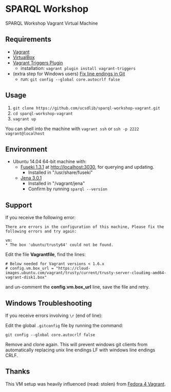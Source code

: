 # SPARQL Workshop
SPARQL Workshop Vagrant Virtual Machine

## Requirements

* [Vagrant](https://www.vagrantup.com/)
* [VirtualBox](https://www.virtualbox.org/)
* [Vagrant Triggers Plugin](https://github.com/emyl/vagrant-triggers)
  * installation: `vagrant plugin install vagrant-triggers`
* (extra step for Windows users) [Fix line endings in Git](https://help.github.com/articles/dealing-with-line-endings/)
  * run: `git config --global core.autocrlf false`

## Usage

1. `git clone https://github.com/ucsdlib/sparql-workshop-vagrant.git`
2. `cd sparql-workshop-vagrant`
3. `vagrant up`

You can shell into the machine with `vagrant ssh` or `ssh -p 2222 vagrant@localhost`

## Environment

* Ubuntu 14.04 64-bit machine with:
  * [Fuseki 1.3.1](http://jena.apache.org/documentation/serving_data/index.html) at [http://localhost:3030](http://localhost:3030), for querying and updating.
    * Installed in "/usr/share/fuseki"
  * [Jena 3.0.1](https://jena.apache.org/documentation/tools/)
    * Installed in "/vagrant/jena"
    * Confirm by running `sparql --version`

## Support

If you receive the following error:
```
There are errors in the configuration of this machine, Please fix the following errors and try again:

vm:
* The box 'ubuntu/trusty64' could not be found.
```

Edit the file **Vagrantfile**, find the lines:
```
# Below needed for Vagrant versions < 1.6.x
# config.vm.box_url = "https://cloud-images.ubuntu.com/vagrant/trusty/current/trusty-server-cloudimg-amd64-vagrant-disk1.box"
```
and un-comment the **config.vm.box\_url** line, save the file and retry.

## Windows Troubleshooting

If you receive errors involving `\r` (end of line):

Edit the global `.gitconfig` file by running the command:
```
git config --global core.autocrlf false
```
Remove and clone again. This will prevent windows git clients from automatically replacing unix line endings LF with windows line endings CRLF.

## Thanks

This VM setup was heavily influenced (read: stolen) from [Fedora 4 Vagrant](https://github.com/fcrepo4-exts/fcrepo4-vagrant).
